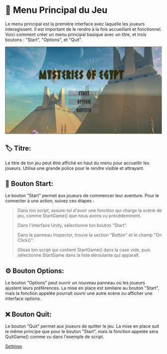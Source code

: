 # 📌 Menu Principal du Jeu
Le menu principal est la première interface avec laquelle les joueurs interagissent. Il est important de le rendre à la fois accueillant et fonctionnel. Voici comment créer un menu principal basique avec un titre, et trois boutons : "Start", "Options", et "Quit".

![Menu](Images/Menu.png)

## 🏷️ Titre:
Le titre de ton jeu peut être affiché en haut du menu pour accueillir les joueurs. Utilise une grande police pour le rendre visible et attrayant.

## 🚀 Bouton Start:
Le bouton "Start" permet aux joueurs de commencer leur aventure. Pour le connecter à une action, suivez ces étapes :

> Dans ton script, assure-toi d'avoir une fonction qui charge la scène de jeu, comme StartGame() que nous avons vu précédemment.
> 
> Dans l'interface Unity, sélectionne ton bouton "Start".
> 
> Dans le panneau Inspector, trouve la section "Button" et le champ "On Click()".
> 
> Glisse ton script qui contient StartGame() dans la case vide, puis sélectionne StartGame dans la liste déroulante qui apparaît.

## ⚙️ Bouton Options:
Le bouton "Options" peut ouvrir un nouveau panneau où les joueurs ajustent leurs préférences. La mise en place est similaire au bouton "Start", mais la fonction appelée pourrait ouvrir une autre scène ou afficher une interface options.

## ❌ Bouton Quit:
Le bouton "Quit" permet aux joueurs de quitter le jeu. La mise en place suit le même principe que pour le bouton "Start", mais la fonction appelée sera QuitGame() comme vu dans l'exemple de script. 

[Settings](https://github.com/g404-code-gaming/MysteriesOfEgypt/blob/main/Cour/12.Setting.md)
